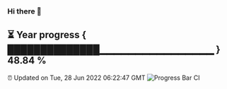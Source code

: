 ### Hi there 👋
⏳ Year progress { ██████████████▁▁▁▁▁▁▁▁▁▁▁▁▁▁▁▁ } 48.84 %
---
⏰ Updated on Tue, 28 Jun 2022 06:22:47 GMT
![Progress Bar CI](https://github.com/liununu/liununu/workflows/Progress%20Bar%20CI/badge.svg)
